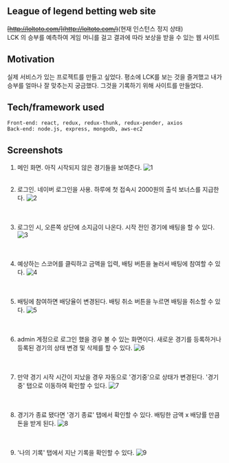 
## League of legend betting web site
<del>[http://loltoto.com/](http://loltoto.com/)</link></del>(현재 인스턴스 정지 상태)
<br>
LCK 의 승부를 예측하여 게임 머니를 걸고 결과에 따라 보상을 받을 수 있는 웹 사이트 
 
## Motivation
실제 서비스가 있는 프로젝트를 만들고 싶었다. 평소에 LCK를 보는 것을 즐겨했고 내가 승부를 얼마나 잘 맞추는지 궁금했다. 그것을 기록하기 위해 사이트를 만들었다.

## Tech/framework used
```
Front-end: react, redux, redux-thunk, redux-pender, axios
Back-end: node.js, express, mongodb, aws-ec2 
```

## Screenshots
1. 메인 화면. 아직 시작되지 않은 경기들을 보여준다.
![1](https://user-images.githubusercontent.com/31440203/52531515-0e326100-2d5a-11e9-902f-e3a5011c3856.PNG)
<br><br>

2. 로그인. 네이버 로그인을 사용. 하루에 첫 접속시 2000원의 출석 보너스를 지급한다.
![2](https://user-images.githubusercontent.com/31440203/52531516-0e326100-2d5a-11e9-8ad5-9b9802eccacc.PNG)
<br><br><br>
3. 로그인 시, 오른쪽 상단에 소지금이 나온다. 시작 전인 경기에 배팅을 할 수 있다.
![3](https://user-images.githubusercontent.com/31440203/52531517-0e326100-2d5a-11e9-99fe-691daf20a1e5.PNG)
<br><br><br>
4. 예상하는 스코어를 클릭하고 금액을 입력, 배팅 버튼을 눌러서 배팅에 참여할 수 있다.
![4](https://user-images.githubusercontent.com/31440203/52531518-0e326100-2d5a-11e9-86e9-5e4572f8d917.PNG)
<br><br><br>
5. 배팅에 참여하면 배당율이 변경된다. 배팅 취소 버튼을 누르면 배팅을 취소할 수 있다.
![5](https://user-images.githubusercontent.com/31440203/52531519-0ecaf780-2d5a-11e9-917c-4dd42630b562.PNG)
<br><br><br>
6. admin 계정으로 로그인 했을 경우 볼 수 있는 화면이다. 새로운 경기를 등록하거나 등록된 경기의 상태 변경 및 삭제를 할 수 있다.
![6](https://user-images.githubusercontent.com/31440203/52531520-0ecaf780-2d5a-11e9-8db1-a9109c2fa2dc.PNG)
<br><br><br>
7. 만약 경기 시작 시간이 지났을 경우 자동으로 '경기중'으로 상태가 변경된다. '경기중' 탭으로 이동하여 확인할 수 있다.
![7](https://user-images.githubusercontent.com/31440203/52531521-0ecaf780-2d5a-11e9-9795-96d39aecd3e5.PNG)
<br><br><br>
8. 경기가 종료 됐다면 '경기 종료' 탭에서 확인할 수 있다. 배팅한 금액 x 배당률 만큼 돈을 받게 된다. 
![8](https://user-images.githubusercontent.com/31440203/52531522-0f638e00-2d5a-11e9-9d23-bbf6da18c194.PNG)
<br><br><br>
9. '나의 기록' 탭에서 지난 기록을 확인할 수 있다.
![9](https://user-images.githubusercontent.com/31440203/52531523-0f638e00-2d5a-11e9-891b-3db88983898e.PNG)
<br><br><br>
